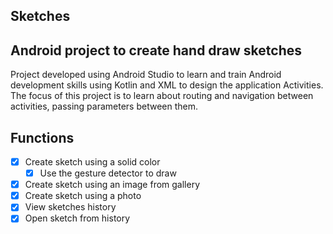 ## Sketches 

## Android project to create hand draw sketches

Project developed using Android Studio to learn and train Android development skills using Kotlin and XML to design the application Activities. The focus of this project is to learn about routing and navigation between activities, passing parameters between them.

## Functions

- [x] Create sketch using a solid color
    - [x] Use the gesture detector to draw
- [x] Create sketch using an image from gallery
- [x] Create sketch using a photo
- [x] View sketches history
- [x] Open sketch from history
